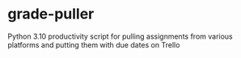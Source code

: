 # grade-puller
Python 3.10 productivity script for pulling assignments from various platforms and putting them with due dates on Trello
